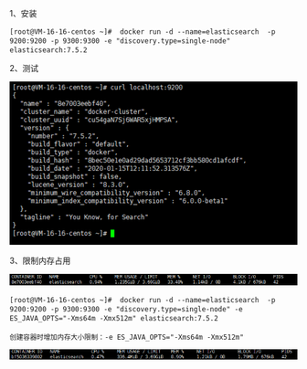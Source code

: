 1、安装

```shell
[root@VM-16-16-centos ~]#  docker run -d --name=elasticsearch  -p 9200:9200 -p 9300:9300 -e "discovery.type=single-node" elasticsearch:7.5.2
```

2、测试

![image-20211230141446909](image/image-20211230141446909.png)

3、限制内存占用

![image-20211230141528700](image/image-20211230141528700.png)

```shell
[root@VM-16-16-centos ~]#  docker run -d --name=elasticsearch  -p 9200:9200 -p 9300:9300 -e "discovery.type=single-node" -e ES_JAVA_OPTS="-Xms64m -Xmx512m" elasticsearch:7.5.2

创建容器时增加内存大小限制：-e ES_JAVA_OPTS="-Xms64m -Xmx512m"
```

![image-20211230142058610](image/image-20211230142058610.png)